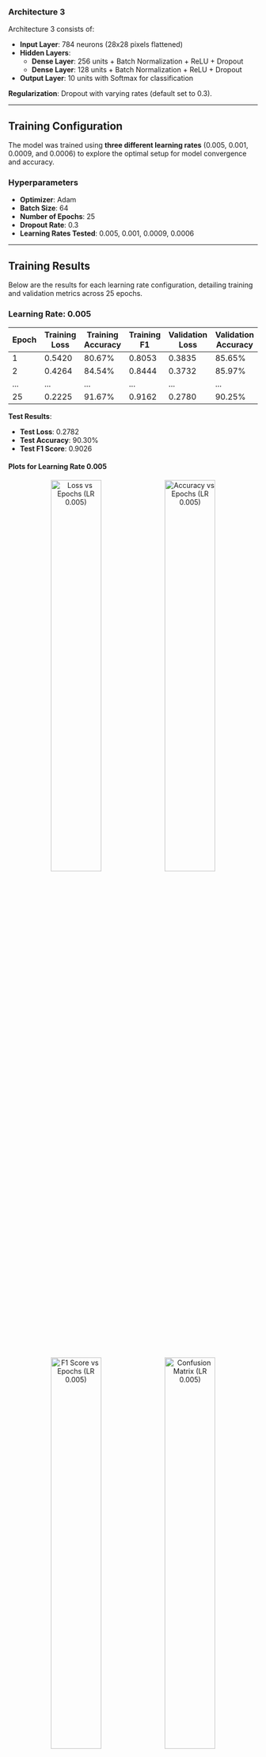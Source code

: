 ### Architecture 3

Architecture 3 consists of:
- **Input Layer**: 784 neurons (28x28 pixels flattened)
- **Hidden Layers**:
  - **Dense Layer**: 256 units + Batch Normalization + ReLU + Dropout
  - **Dense Layer**: 128 units + Batch Normalization + ReLU + Dropout
- **Output Layer**: 10 units with Softmax for classification

**Regularization**: Dropout with varying rates (default set to 0.3).

---

## Training Configuration

The model was trained using **three different learning rates** (0.005, 0.001, 0.0009, and 0.0006) to explore the optimal setup for model convergence and accuracy.

### Hyperparameters
- **Optimizer**: Adam
- **Batch Size**: 64
- **Number of Epochs**: 25
- **Dropout Rate**: 0.3
- **Learning Rates Tested**: 0.005, 0.001, 0.0009, 0.0006

---

## Training Results

Below are the results for each learning rate configuration, detailing training and validation metrics across 25 epochs.

### Learning Rate: 0.005

| Epoch | Training Loss | Training Accuracy | Training F1 | Validation Loss | Validation Accuracy | Validation F1 |
|-------|---------------|-------------------|-------------|-----------------|---------------------|---------------|
| 1     | 0.5420        | 80.67%           | 0.8053      | 0.3835          | 85.65%             | 0.8578        |
| 2     | 0.4264        | 84.54%           | 0.8444      | 0.3732          | 85.97%             | 0.8582        |
| ...   | ...           | ...              | ...         | ...             | ...                | ...           |
| 25    | 0.2225        | 91.67%           | 0.9162      | 0.2780          | 90.25%             | 0.9037        |

**Test Results**:
- **Test Loss**: 0.2782
- **Test Accuracy**: 90.30%
- **Test F1 Score**: 0.9026

#### Plots for Learning Rate 0.005
<p align="center">
  <img src="https://ycjfhirkrwhkotpadfln.supabase.co/storage/v1/object/public/statics/10/loss_Arch3_lr_0.005.png" width="45%" alt="Loss vs Epochs (LR 0.005)">
  <img src="https://ycjfhirkrwhkotpadfln.supabase.co/storage/v1/object/public/statics/10/accuracy_Arch3_lr_0.005.png" width="45%" alt="Accuracy vs Epochs (LR 0.005)">
</p>
<p align="center">
  <img src="https://ycjfhirkrwhkotpadfln.supabase.co/storage/v1/object/public/statics/10/f1_Arch3_lr_0.005.png" width="45%" alt="F1 Score vs Epochs (LR 0.005)">
  <img src="https://ycjfhirkrwhkotpadfln.supabase.co/storage/v1/object/public/statics/10/confusion_matrix_Arch3_lr_0.005.png" width="45%" alt="Confusion Matrix (LR 0.005)">
</p>

---

### Learning Rate: 0.001

| Epoch | Training Loss | Training Accuracy | Training F1 | Validation Loss | Validation Accuracy | Validation F1 |
|-------|---------------|-------------------|-------------|-----------------|---------------------|---------------|
| 1     | 0.5711        | 79.85%           | 0.7967      | 0.3716          | 86.32%             | 0.8640        |
| 2     | 0.4306        | 84.47%           | 0.8437      | 0.3425          | 86.95%             | 0.8722        |
| ...   | ...           | ...              | ...         | ...             | ...                | ...           |
| 25    | 0.2103        | 92.15%           | 0.9212      | 0.2683          | 90.48%             | 0.9062        |

**Test Results**:
- **Test Loss**: 0.2727
- **Test Accuracy**: 90.41%
- **Test F1 Score**: 0.9039

#### Plots for Learning Rate 0.001
<p align="center">
  <img src="https://ycjfhirkrwhkotpadfln.supabase.co/storage/v1/object/public/statics/11/loss_Arch3_lr_0.001.png" width="45%" alt="Loss vs Epochs (LR 0.001)">
  <img src="https://ycjfhirkrwhkotpadfln.supabase.co/storage/v1/object/public/statics/11/accuracy_Arch3_lr_0.001.png" width="45%" alt="Accuracy vs Epochs (LR 0.001)">
</p>
<p align="center">
  <img src="https://ycjfhirkrwhkotpadfln.supabase.co/storage/v1/object/public/statics/11/f1_Arch3_lr_0.001.png" width="45%" alt="F1 Score vs Epochs (LR 0.001)">
  <img src="https://ycjfhirkrwhkotpadfln.supabase.co/storage/v1/object/public/statics/11/confusion_matrix_Arch3_lr_0.001.png" width="45%" alt="Confusion Matrix (LR 0.001)">
</p>

---

### Learning Rate: 0.0009

| Epoch | Training Loss | Training Accuracy | Training F1 | Validation Loss | Validation Accuracy | Validation F1 |
|-------|---------------|-------------------|-------------|-----------------|---------------------|---------------|
| 1     | 0.5748        | 79.78%           | 0.7963      | 0.3892          | 85.63%             | 0.8553        |
| 2     | 0.4306        | 84.37%           | 0.8426      | 0.3393          | 87.57%             | 0.8755        |
| ...   | ...           | ...              | ...         | ...             | ...                | ...           |
| 25    | 0.2088        | 92.30%           | 0.9226      | 0.2807          | 90.07%             | 0.9030        |

**Test Results**:
- **Test Loss**: 0.2799
- **Test Accuracy**: 89.94%
- **Test F1 Score**: 0.9000

#### Plots for Learning Rate 0.0009
<p align="center">
  <img src="https://ycjfhirkrwhkotpadfln.supabase.co/storage/v1/object/public/statics/12/loss_Arch3_lr_0.0009.png" width="45%" alt="Loss vs Epochs (LR 0.0009)">
  <img src="https://ycjfhirkrwhkotpadfln.supabase.co/storage/v1/object/public/statics/12/accuracy_Arch3_lr_0.0009.png" width="45%" alt="Accuracy vs Epochs (LR 0.0009)">
</p>
<p align="center">
  <img src="https://ycjfhirkrwhkotpadfln.supabase.co/storage/v1/object/public/statics/12/f1_Arch3_lr_0.0009.png" width="45%" alt="F1 Score vs Epochs (LR 0.0009)">
  <img src="https://ycjfhirkrwhkotpadfln.supabase.co/storage/v1/object/public/statics/12/confusion_matrix_Arch3_lr_0.0009.png" width="45%" alt="Confusion Matrix (LR 0.0009)">
</p>

---

### Learning Rate: 0.0006

| Epoch | Training Loss | Training Accuracy | Training F1 | Validation Loss | Validation Accuracy | Validation F1 |
|-------|---------------|-------------------|-------------|-----------------|---------------------|---------------|
| 1     | 0.5981        | 79.04%           | 0.7883      | 0.3923          | 85.63%             | 0.8588        |
| 2     | 0.4394        | 84.28%           | 0.8416      | 0.3428          | 87.37%             | 0.8764        |
| ...   | ...           | ...              | ...         | ...             | ...                | ...           |
| 25    | 0.2137        | 91.95%           | 0.9190      | 0.2776          | 89.67%             | 0.8990        |

**Test Results**:
- **Test Loss**: 0.2833
- **Test Accuracy**: 89.90%
- **Test F1 Score**: 0.8996

#### Plots for Learning Rate 0.0006
<p align="center">
  <img src="https://ycjfhirkrwhkotpadfln.supabase.co/storage/v1/object/public/statics/13/loss_Arch3_lr_0.0006.png" width="45%" alt="Loss vs Epochs (LR 0.0006)">
  <img src="https://ycjfhirkrwhkotpadfln.supabase.co/storage/v1/object/public/statics/13/accuracy_Arch3_lr_0.0006.png" width="45%" alt="Accuracy vs Epochs (LR 0.0006)">
</p>
<p align="center">
  <img src="https://ycjfhirkrwhkotpadfln.supabase.co/storage/v1/object/public/statics/13/f1_Arch3_lr_0.0006.png" width="45%" alt="F1 Score vs Epochs (LR 0.0006)">
  <img src="https://ycjfhirkrwhkotpadfln.supabase.co/storage/v1/object/public/statics/13/confusion_matrix_Arch3_lr_0.0006.png" width="45%" alt="Confusion Matrix (LR 0.0006)">
</p>

---

## Summary of Results

| Learning Rate | Test Loss | Test Accuracy | Test F1 Score |
|---------------|-----------|---------------|---------------|
| 0.005         | 0.2782    | 90.30%        | 0.9026        |
| 0.001         | 0.2727    | 90.41%        | 0.9039        |
| 0.0009        | 0.2799    | 89.94%        | 0.9000        |
| 0.0006        | 0.2833    | 89.90%        | 0.8996        |

The best test performance was achieved with **learning rate = 0.001**, yielding:
- **Test Accuracy**: 90.41%
- **Test F1 Score**: 0.9039

This configuration, with moderate dropout and adaptive learning rate, balances convergence speed and accuracy effectively for FashionMNIST classification.

---


